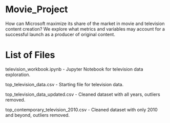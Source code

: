# Movie_Project

How can Microsoft maximize its share of the market in movie and television content creation? We explore what metrics and variables may account for a successful launch as a producer of original content.


# List of Files

television_workbook.ipynb - Jupyter Notebook for television data exploration.

top_television_data.csv - Starting file for television data.

top_television_data_updated.csv - Cleaned dataset with all years, outliers removed.

top_contemporary_television_2010.csv - Cleaned dataset with only 2010 and beyond, outliers removed.


